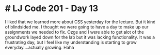 <!DOCTYPE html>
<html>
<body>

<h1># LJ Code 201 - Day 13</h1>
<p>I liked that we learned more about CSS yesterday for the lecture. But it kind of blindsided me. I thought we were going to have a day to make up our assignments we needed to fix. Ozge and I were able to get alot of the groundwork layed down for the lab but it was lacking functionality. It was a frustrating day, but I feel like my understanding is starting to grow everyday....actually growing. Haha</p>

</body>
</html>
